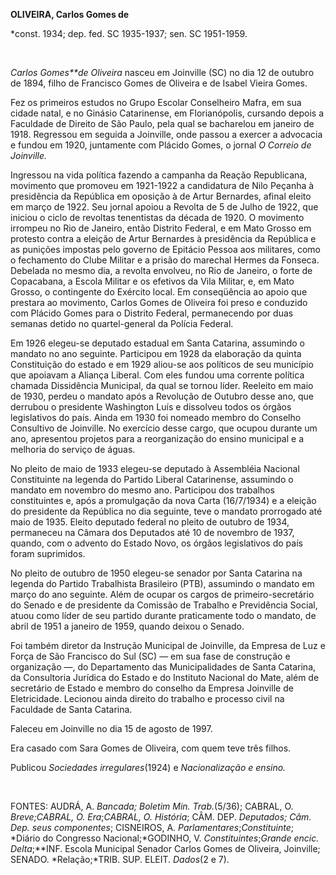 **OLIVEIRA, Carlos Gomes de**

\*const. 1934; dep. fed. SC 1935-1937; sen. SC 1951-1959.

 

*Carlos Gomes**de Oliveira* nasceu em Joinville (SC) no dia 12 de
outubro de 1894, filho de Francisco Gomes de Oliveira e de Isabel Vieira
Gomes.

Fez os primeiros estudos no Grupo Escolar Conselheiro Mafra, em sua
cidade natal, e no Ginásio Catarinense, em Florianópolis, cursando
depois a Faculdade de Direito de São Paulo, pela qual se bacharelou em
janeiro de 1918. Regressou em seguida a Joinville, onde passou a exercer
a advocacia e fundou em 1920, juntamente com Plácido Gomes, o jornal *O
Correio de Joinville.*

Ingressou na vida política fazendo a campanha da Reação Republicana,
movimento que promoveu em 1921-1922 a candidatura de Nilo Peçanha à
presidência da República em oposição à de Artur Bernardes, afinal eleito
em março de 1922. Seu jornal apoiou a Revolta de 5 de Julho de 1922, que
iniciou o ciclo de revoltas tenentistas da década de 1920. O movimento
irrompeu no Rio de Janeiro, então Distrito Federal, e em Mato Grosso em
protesto contra a eleição de Artur Bernardes à presidência da República
e as punições impostas pelo governo de Epitácio Pessoa aos militares,
como o fechamento do Clube Militar e a prisão do marechal Hermes da
Fonseca. Debelada no mesmo dia, a revolta envolveu, no Rio de Janeiro, o
forte de Copacabana, a Escola Militar e os efetivos da Vila Militar, e,
em Mato Grosso, o contingente do Exército local. Em conseqüência ao
apoio que prestara ao movimento, Carlos Gomes de Oliveira foi preso e
conduzido com Plácido Gomes para o Distrito Federal, permanecendo por
duas semanas detido no quartel-general da Polícia Federal.

Em 1926 elegeu-se deputado estadual em Santa Catarina, assumindo o
mandato no ano seguinte. Participou em 1928 da elaboração da quinta
Constituição do estado e em 1929 aliou-se aos políticos de seu município
que apoiavam a Aliança Liberal. Com eles fundou uma corrente política
chamada Dissidência Municipal, da qual se tornou líder. Reeleito em maio
de 1930, perdeu o mandato após a Revolução de Outubro desse ano, que
derrubou o presidente Washington Luís e dissolveu todos os órgãos
legislativos do país. Ainda em 1930 foi nomeado membro do Conselho
Consultivo de Joinville. No exercício desse cargo, que ocupou durante um
ano, apresentou projetos para a reorganização do ensino municipal e a
melhoria do serviço de águas.

No pleito de maio de 1933 elegeu-se deputado à Assembléia Nacional
Constituinte na legenda do Partido Liberal Catarinense, assumindo o
mandato em novembro do mesmo ano. Participou dos trabalhos constituintes
e, após a promulgação da nova Carta (16/7/1934) e a eleição do
presidente da República no dia seguinte, teve o mandato prorrogado até
maio de 1935. Eleito deputado federal no pleito de outubro de 1934,
permaneceu na Câmara dos Deputados até 10 de novembro de 1937, quando,
com o advento do Estado Novo, os órgãos legislativos do país foram
suprimidos.

No pleito de outubro de 1950 elegeu-se senador por Santa Catarina na
legenda do Partido Trabalhista Brasileiro (PTB), assumindo o mandato em
março do ano seguinte. Além de ocupar os cargos de primeiro-secretário
do Senado e de presidente da Comissão de Trabalho e Previdência Social,
atuou como líder de seu partido durante praticamente todo o mandato, de
abril de 1951 a janeiro de 1959, quando deixou o Senado.

Foi também diretor da Instrução Municipal de Joinville, da Empresa de
Luz e Força de São Francisco do Sul (SC) — em sua fase de construção e
organização —, do Departamento das Municipalidades de Santa Catarina, da
Consultoria Jurídica do Estado e do Instituto Nacional do Mate, além de
secretário de Estado e membro do conselho da Empresa Joinville de
Eletricidade. Lecionou ainda direito do trabalho e processo civil na
Faculdade de Santa Catarina.

Faleceu em Joinville no dia 15 de agosto de 1997.

Era casado com Sara Gomes de Oliveira, com quem teve três filhos.

Publicou *Sociedades irregulares*(1924) e *Nacionalização e ensino.*

 

FONTES: AUDRÁ, A. *Bancada; Boletim Min.* *Trab.*(5/36); CABRAL, O.
*Breve;*CABRAL, O*. Era*;**CABRAL, O*. História*; CÂM. DEP. *Deputados;
Câm. Dep. seus componentes*; CISNEIROS, A.
*Parlamentares*;*Constituinte*; *Diário do Congresso Nacional;*GODINHO,
V. *Constituintes*;*Grande encic. Delta*;**INF. Escola Municipal Senador
Carlos Gomes de Oliveira, Joinville; SENADO. *Relação;*TRIB. SUP. ELEIT.
*Dados*(2 e 7).

 
